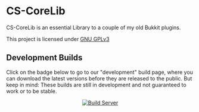 # CS-CoreLib
CS-CoreLib is an essential Library to a couple of my old Bukkit plugins.

This project is licensed under 
[GNU GPLv3](https://github.com/TheBusyBiscuit/Slimefun4/blob/master/LICENSE)

## Development Builds
Click on the badge below to go to our "development" build page, where you can download the latest versions before they are released to the public. 
But keep in mind: These builds are still in development and not guaranteed to work or to be stable.

<p align="center">
  <a href="https://thebusybiscuit.github.io/builds/TheBusyBiscuit/CS-CoreLib/master/">
    <img src="https://thebusybiscuit.github.io/builds/TheBusyBiscuit/CS-CoreLib/master/badge.svg" alt="Build Server"/>
  </a>
</p>
